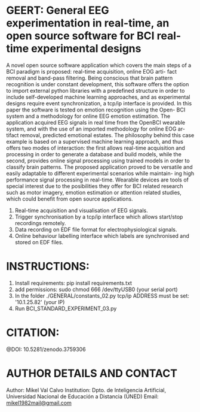 # GEERT: General EEG experimentation in real-time, an open source software for BCI real-time experimental designs
A novel open source software application which covers the main steps
of a BCI paradigm is proposed: real-time acquisition, online EOG arti-
fact removal and band-pass filtering. Being conscious that brain pattern
recognition is under constant development, this software offers the option
to import external python libraries with a predefined structure in order to
include self-developed machine learning approaches, and as experimental
designs require event synchronization, a tcp/ip interface is provided. In
this paper the software is tested on emotion recognition using the Open-
BCI system and a methodology for online EEG emotion estimation. The
application acquired EEG signals in real time from the OpenBCI wearable
system, and with the use of an imported methodology for online EOG ar-
tifact removal, predicted emotional estates. The philosophy behind this
case example is based on a supervised machine learning approach, and
thus offers two modes of interaction: the first allows real-time acquisition
and processing in order to generate a database and build models, while
the second, provides online signal processing using trained models in order
to classify brain patterns. The proposed application proved to be versatile
and easily adaptable to different experimental scenarios while maintain-
ing high performance signal processing in real-time. Wearable devices are
tools of special interest due to the posibilities they offer for BCI related
research such as motor imagery, emotion estimation or attention related
studies, which could benefit from open source applications.

1. Real-time acquisition and visualisation of EEG signals.
2. Trigger synchronisation by a tcp/ip interface which allows start/stop recordings
remotely.
3. Data recording on EDF file format for electrophysiological signals.
4. Online behaviour labelling interface which labels are synchronised and stored on
EDF files.

# INSTRUCTIONS:
1) Install requirements: pip install requirements.txt
2) add permissions: sudo chmod 666 /dev/ttyUSB0 (your serial port)
3) In the folder ./GENERAL/constants_02.py tcp/ip ADDRESS must be set: '10.1.25.82' (your IP)
4) Run BCI_STANDARD_EXPERIMENT_03.py

# CITATION:
@DOI: 10.5281/zenodo.3759306 

# AUTHOR DETAILS AND CONTACT
Author: Mikel Val Calvo
Institution: Dpto. de Inteligencia Artificial, Universidad Nacional de Educación a Distancia (UNED)
Email: mikel1982mail@gmail.com
